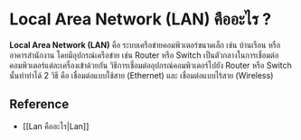 # Local Area Network (LAN) คืออะไร ?
**Local Area Network (LAN)** คือ ระบบเครือข่ายคอมพิวเตอร์ขนาดเล็ก เช่น บ้านเรือน หรืออาคารสำนักงาน โดยมีอุปกรณ์เครือข่าย เช่น Router หรือ Switch เป็นตัวกลางในการเชื่อมต่อคอมพิวเตอร์แต่ละเครื่องเข้าด้วยกัน วิธีการเชื่อมต่ออุปกรณ์คอมพิวเตอร์ไปยัง Router หรือ Switch นั้นทำทำได้ 2 วิธี คือ เชื่อมต่อแบบใช้สาย (Ethernet) และ เชื่อมต่อแบบไร้สาย (Wireless)

## Reference
- [[Lan คืออะไร|Lan]]